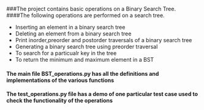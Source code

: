###The project contains basic operations on a Binary Search Tree.
####The following operations are performed on a search tree.

- Inserting an element in a binary search tree <br />
- Deleting an element from a binary search tree <br />
- Print inorder,preorder and postorder traversals of a binary search tree <br />
- Generating a binary search tree using preorder traversal <br />
- To search for a particualr key in the tree <br />
- To return the minimum and maximum element in a BST <br />

#### The main file BST_operations.py has all the definitions and implementations of the various functions <br />
#### The test_operations.py file has a demo of one particular test case used to check the functionality of the operations <br />
